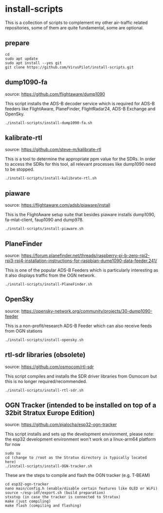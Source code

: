 # install-scripts

This is a collection of scripts to complement my other air-traffic related repositories, some of them are quite fundamental, some are optional.

## prepare
```
cd
sudo apt update
sudo apt install --yes git
git clone https://github.com/VirusPilot/install-scripts.git
```

## dump1090-fa
source: https://github.com/flightaware/dump1090

This script installs the ADS-B decoder service which is required for ADS-B feeders like FlightAware, PlaneFinder, FlightRadar24, ADS-B Exchange and OpenSky.

```
./install-scripts/install-dump1090-fa.sh
```

## kalibrate-rtl
source: https://github.com/steve-m/kalibrate-rtl

This is a tool to determine the appropriate ppm value for the SDRs. In order to access the SDRs for this tool, all relevant processes like dump1090 need to be stopped.

```
./install-scripts/install-kalibrate-rtl.sh
```

## piaware
source: https://flightaware.com/adsb/piaware/install

This is the FlightAware setup suite that besides piaware installs dump1090, fa-mlat-client, faup1090 and dump978.

```
./install-scripts/install-piaware.sh
```

## PlaneFinder
source: https://forum.planefinder.net/threads/raspberry-pi-b-zero-rpi2-rpi3-rpi4-installation-instructions-for-raspbian-dump1090-data-feeder.241/

This is one of the popular ADS-B Feeders which is particularly interesting as it also displays traffic from the OGN network.

```
./install-scripts/install-PlaneFinder.sh
```

## OpenSky
source: https://opensky-network.org/community/projects/30-dump1090-feeder

This is a non-profit/research ADS-B Feeder which can also receive feeds from OGN stations
```
./install-scripts/install-opensky.sh
```

## rtl-sdr libraries (obsolete)
source: https://github.com/osmocom/rtl-sdr

This script compiles and installs the SDR driver libraries from Osmocom but this is no longer required/recommended.

```
./install-scripts/install-rtl-sdr.sh
```

## OGN Tracker (intended to be installed on top of a 32bit Stratux Europe Edition)
source: https://github.com/pjalocha/esp32-ogn-tracker

This script installs and sets up the development environment, please note: the esp32 development environment won't work on a linux-arm64 platform for now

```
sudo su
cd (change to /root as the Stratux directory is typically located here)
./install-scripts/install-OGN-tracker.sh
```

These are the steps to compile and flash the OGN tracker (e.g. T-BEAM)
```
cd esp32-ogn-tracker
nano main/config.h (enable/disable certain features like OLED or WiFi)
source ~/esp-idf/export.sh (build preparation)
stxstop (in case the tracker is connected to Stratux)
make (just compiling)
make flash (compiling and flashing)
```
